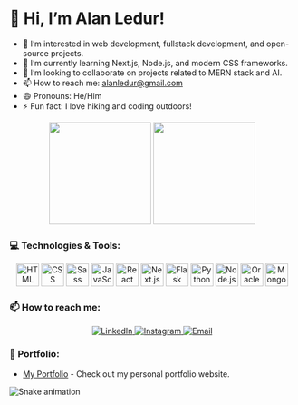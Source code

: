 # 👋 Hi, I’m Alan Ledur!

- 👀 I’m interested in web development, fullstack development, and open-source projects.
- 🌱 I’m currently learning Next.js, Node.js, and modern CSS frameworks.
- 💞️ I’m looking to collaborate on projects related to MERN stack and AI.
- 📫 How to reach me: [alanledur@gmail.com](mailto:alanledur01@gmail.com)
- 😄 Pronouns: He/Him
- ⚡ Fun fact: I love hiking and coding outdoors!

<div align="center">
   <img height="180em" src="https://github-readme-stats.vercel.app/api?username=alanledur1&show_icons=true&theme=tokyonight"/>
   <img height="180em" src="https://github-readme-stats.vercel.app/api/top-langs/?username=alanledur1&layout=compact&theme=tokyonight"/>
</div>

### 💻 Technologies & Tools:
<div align="center">
    <img src="https://cdn.jsdelivr.net/gh/devicons/devicon/icons/html5/html5-original.svg" alt="HTML" width="40" height="40"/>
    <img src="https://cdn.jsdelivr.net/gh/devicons/devicon/icons/css3/css3-original.svg" alt="CSS" width="40" height="40"/>
    <img src="https://cdn.jsdelivr.net/gh/devicons/devicon@latest/icons/sass/sass-original.svg" alt="Sass" width="40" height="40"/>
    <img src="https://cdn.jsdelivr.net/gh/devicons/devicon/icons/javascript/javascript-original.svg" alt="JavaScript" width="40" height="40"/>
    <img src="https://cdn.jsdelivr.net/gh/devicons/devicon/icons/react/react-original.svg" alt="React" width="40" height="40"/>
    <img src="https://cdn.jsdelivr.net/gh/devicons/devicon/icons/nextjs/nextjs-original.svg" alt="Next.js" width="40" height="40"/>
    <img src="https://cdn.jsdelivr.net/gh/devicons/devicon/icons/flask/flask-original.svg" alt="Flask" width="40" height="40"/>
    <img src="https://cdn.jsdelivr.net/gh/devicons/devicon@latest/icons/python/python-original.svg" alt="Python" width="40" height="40"/>
    <img src="https://cdn.jsdelivr.net/gh/devicons/devicon/icons/nodejs/nodejs-original.svg" alt="Node.js" width="40" height="40"/>
    <img src="https://cdn.jsdelivr.net/gh/devicons/devicon@latest/icons/oracle/oracle-original.svg" alt="Oracle" width="40" height="40"/>
    <img src="https://cdn.jsdelivr.net/gh/devicons/devicon@latest/icons/mongodb/mongodb-original.svg" alt="MongoDB" width="40" height="40"/>
</div>

### 📫 How to reach me:
<div align="center">
  <a href="https://br.linkedin.com/in/alan-ledur-b3529b183?original_referer=https%3A%2F%2Fwww.bing.com%2F" target="_blank">
    <img src="https://img.shields.io/badge/LinkedIn-0077B5?style=for-the-badge&logo=linkedin&logoColor=white" alt="LinkedIn">
  </a>
  <a href="https://www.instagram.com/ledur_alan77?igsh=aTlpaWphaWJ3ZTMw&utm_source=qr" target="_blank">
    <img src="https://img.shields.io/badge/Instagram-E4405F?style=for-the-badge&logo=instagram&logoColor=white" alt="Instagram">
  </a>
  <a href="mailto:alanledur01@gmail.com">
    <img src="https://img.shields.io/badge/Email-D14836?style=for-the-badge&logo=gmail&logoColor=white" alt="Email">
  </a>
</div>

### 🚀 Portfolio:

- [My Portfolio](https://portfolio-blond-eight-80.vercel.app/) - Check out my personal portfolio website.

![Snake animation](https://github.com/alanledur1/alanledur1/blob/output/github-contribution-grid-snake.svg)



